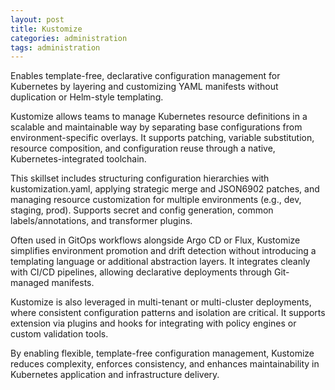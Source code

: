 ```yaml
---
layout: post
title: Kustomize
categories: administration
tags: administration
---
```


Enables template-free, declarative configuration management for Kubernetes by layering and customizing YAML manifests without duplication or Helm-style templating.

<!--more-->

Kustomize allows teams to manage Kubernetes resource definitions in a scalable and maintainable way by separating base configurations from environment-specific overlays. It supports patching, variable substitution, resource composition, and configuration reuse through a native, Kubernetes-integrated toolchain.

This skillset includes structuring configuration hierarchies with kustomization.yaml, applying strategic merge and JSON6902 patches, and managing resource customization for multiple environments (e.g., dev, staging, prod). Supports secret and config generation, common labels/annotations, and transformer plugins.

Often used in GitOps workflows alongside Argo CD or Flux, Kustomize simplifies environment promotion and drift detection without introducing a templating language or additional abstraction layers. It integrates cleanly with CI/CD pipelines, allowing declarative deployments through Git-managed manifests.

Kustomize is also leveraged in multi-tenant or multi-cluster deployments, where consistent configuration patterns and isolation are critical. It supports extension via plugins and hooks for integrating with policy engines or custom validation tools.

By enabling flexible, template-free configuration management, Kustomize reduces complexity, enforces consistency, and enhances maintainability in Kubernetes application and infrastructure delivery.